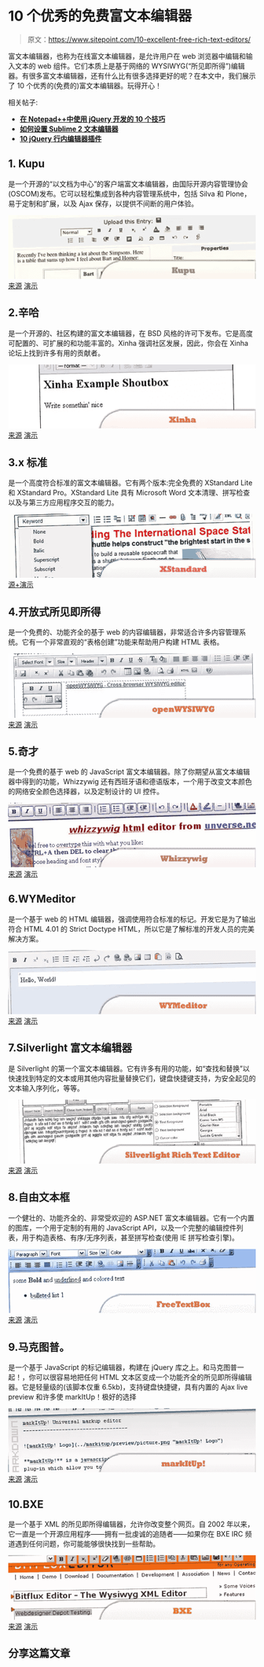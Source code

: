 # 10 个优秀的免费富文本编辑器

> 原文：<https://www.sitepoint.com/10-excellent-free-rich-text-editors/>

富文本编辑器，也称为在线富文本编辑器，是允许用户在 web 浏览器中编辑和输入文本的 web 组件。它们本质上是基于网络的 WYSIWYG(“所见即所得”)编辑器。有很多富文本编辑器，还有什么比有很多选择更好的呢？在本文中，我们展示了 10 个优秀的(免费的)富文本编辑器。玩得开心！

相关帖子:

*   [**在 Notepad++中使用 jQuery 开发的 10 个技巧**](http://www.jquery4u.com/utilities/tips-developing-jquery-notepad/)
*   [**如何设置 Sublime 2 文本编辑器**](http://www.jquery4u.com/editors/setup-sublime-2-text-editor/)
*   [**10 jQuery 行内编辑器插件**](http://www.jquery4u.com/plugins/10-jquery-inline-editor-plugins/)

## 1\. Kupu

是一个开源的“以文档为中心”的客户端富文本编辑器，由国际开源内容管理协会(OSCOM)发布。它可以轻松集成到各种内容管理系统中，包括 Silva 和 Plone，易于定制和扩展，以及 Ajax 保存，以提供不间断的用户体验。

 [![Kupu](img/bf03b4dcf64628c5c9df210466f176e6.png)](http://onlamp.com/onlamp/2005/04/28/kupu.html) 
[来源](http://onlamp.com/onlamp/2005/04/28/kupu.html)
[演示](http://www.craic.com/oreilly/kupu/)

## 2.辛哈

是一个开源的、社区构建的富文本编辑器，在 BSD 风格的许可下发布。它是高度可配置的、可扩展的和功能丰富的。Xinha 强调社区发展，因此，你会在 Xinha 论坛上找到许多有用的贡献者。

 [![Xinha](img/f3dd7581b65ff1872236334eaf0a4a58.png)](http://xinha.webfactional.com/) 
[来源](http://xinha.webfactional.com/)
[演示](http://xinha.webfactional.com/wiki/Examples)

## 3.x 标准

是一个高度符合标准的富文本编辑器。它有两个版本:完全免费的 XStandard Lite 和 XStandard Pro。XStandard Lite 具有 Microsoft Word 文本清理、拼写检查以及与第三方应用程序交互的能力。

 [![XStandard](img/a1670aeb8d9eec26aa2cdc3942f1bdf7.png)](http://www.xstandard.com/) 
[源+演示](http://www.xstandard.com/)

## 4.开放式所见即所得

是一个免费的、功能齐全的基于 web 的内容编辑器，非常适合许多内容管理系统。它有一个非常直观的“表格创建”功能来帮助用户构建 HTML 表格。

 [![openWYSIWYG](img/25c81d2f3014da7b50eadaf2b3c5c7e9.png)](http://www.openwebware.com/) 
[来源](http://www.openwebware.com/)
[演示](http://www.openwebware.com/wysiwyg/demo.shtml)

## 5.奇才

是一个免费的基于 web 的 JavaScript 富文本编辑器。除了你期望从富文本编辑器中得到的功能，Whizzywig 还有西班牙语和德语版本，一个用于改变文本颜色的网络安全颜色选择器，以及定制设计的 UI 控件。

 [![Whizzywig](img/a6e6291c629f8c67deaa52d3dbcfd181.png)](http://unverse.net/Whizzywig-web-based-rich-text-editor) 
[来源](http://unverse.net/Whizzywig-web-based-rich-text-editor)
[演示](http://www.unverse.net/wysiwyg.html)

## 6.WYMeditor

是一个基于 web 的 HTML 编辑器，强调使用符合标准的标记。开发它是为了输出符合 HTML 4.01 的 Strict Doctype HTML，所以它是了解标准的开发人员的完美解决方案。

 [![WYMeditor](img/2f801d4244b81296ab7a3682232e3040.png)](http://www.wymeditor.org/) 
[来源](http://www.wymeditor.org/)
[演示](http://files.wymeditor.org/wymeditor/trunk/src/examples/)

## 7.Silverlight 富文本编辑器

是 Silverlight 的第一个富文本编辑器。它有许多有用的功能，如“查找和替换”以快速找到特定的文本或用其他内容批量替换它们，键盘快捷键支持，为安全起见的文本输入序列化，等等。

 [![Silverlight Rich Text Editor](img/cccfaf2a4de769d54f14ff3ff7aace98.png)](http://richtextedit.codeplex.com/) 
[来源](http://richtextedit.codeplex.com/)
[演示](http://michaelsync.net/2008/05/04/silverlight-rich-text-editor-demo)

## 8.自由文本框

一个健壮的、功能齐全的、非常受欢迎的 ASP.NET 富文本编辑器。它有一个内置的图库，一个用于定制的有用的 JavaScript API，以及一个完整的编辑控件列表，用于构造表格、有序/无序列表，甚至拼写检查(使用 IE 拼写检查引擎)。

 [![FreeTextBox](img/6b0c0290313063de1f8d5ffe4afb035f.png)](http://freetextbox.com/) 
[来源](http://freetextbox.com/)
[演示](http://freetextbox.com/demos/)

## 9.马克图普。

是一个基于 JavaScript 的标记编辑器，构建在 jQuery 库之上。和马克图普一起！，你可以很容易地把任何 HTML 文本区变成一个功能齐全的所见即所得编辑器。它是轻量级的(该脚本仅重 6.5kb)，支持键盘快捷键，具有内置的 Ajax live preview 和许多使 markItUp！极好的选择

 [![markItUp!](img/107906ed95d17a0f407917442d42f3ca.png)](http://markitup.jaysalvat.com/home/) 
[来源](http://markitup.jaysalvat.com/home/)
[演示](http://markitup.jaysalvat.com/examples/)

## 10.BXE

是一个基于 XML 的所见即所得编辑器，允许你改变整个网页。自 2002 年以来，它一直是一个开源应用程序——拥有一批虔诚的追随者——如果你在 BXE IRC 频道遇到任何问题，你可能能够很快找到一些帮助。

 [![BXE](img/d477fefaab1d4fcbfac593ef7386e4d1.png)](http://www.bitfluxeditor.org/) 
[来源](http://www.bitfluxeditor.org/)
[演示](http://cvsdemo.bitfluxeditor.org/)

## 分享这篇文章